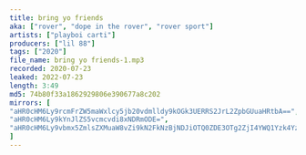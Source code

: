 ```yaml
---
title: bring yo friends
aka: ["rover", "dope in the rover", "rover sport"]
artists: ["playboi carti"]
producers: ["lil 88"]
tags: ["2020"]
file_name: bring yo friends-1.mp3
recorded: 2020-07-23
leaked: 2022-07-23
length: 3:49
md5: 74b80f33a1862929806e390677a8c202
mirrors: [
"aHR0cHM6Ly9rcmFrZW5maWxlcy5jb20vdmlldy9kOGk3UERRS2JrL2ZpbGUuaHRtbA==",
"aHR0cHM6Ly9kYnJlZS5vcmcvdi8xNDRmODE=",
"aHR0cHM6Ly9vbmx5ZmlsZXMuaW8vZi9kN2FkNzBjNDJiOTQ0ZDE3OTg2ZjI4YWQ1Yzk4YzNmYQ=="
]
---
```

